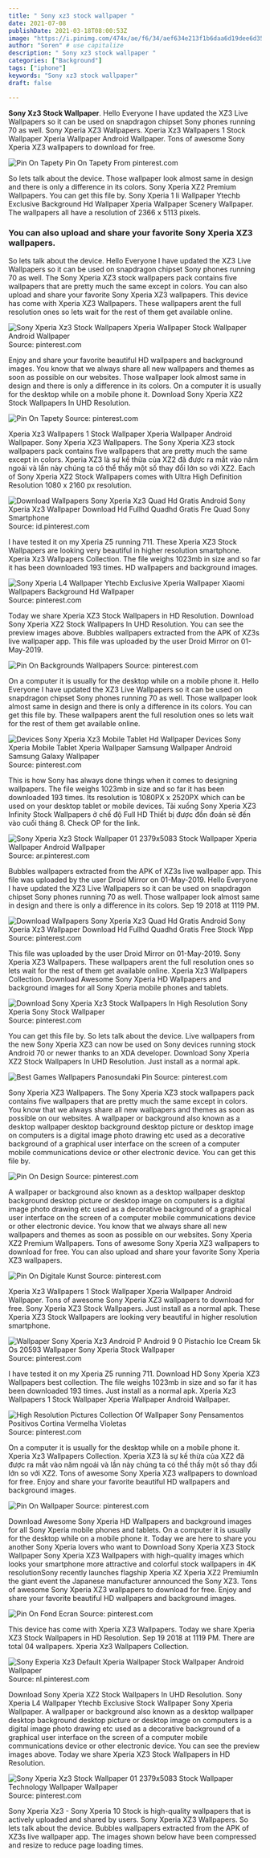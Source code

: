 ```yaml
---
title: " Sony xz3 stock wallpaper "
date: 2021-07-08
publishDate: 2021-03-18T08:00:53Z
image: "https://i.pinimg.com/474x/ae/f6/34/aef634e213f1b6daa6d19dee6d35a7e2.jpg"
author: "Soren" # use capitalize
description: " Sony xz3 stock wallpaper "
categories: ["Background"]
tags: ["iphone"]
keywords: "Sony xz3 stock wallpaper"
draft: false

---
```



**Sony Xz3 Stock Wallpaper**. Hello Everyone I have updated the XZ3 Live Wallpapers so it can be used on snapdragon chipset Sony phones running 70 as well. Sony Xperia XZ3 Wallpapers. Xperia Xz3 Wallpapers 1 Stock Wallpaper Xperia Wallpaper Android Wallpaper. Tons of awesome Sony Xperia XZ3 wallpapers to download for free.

![Pin On Tapety](https://i.pinimg.com/564x/b3/09/2f/b3092f338f5006c2f46401e55a0c293b.jpg "Pin On Tapety")
Pin On Tapety From pinterest.com


So lets talk about the device. Those wallpaper look almost same in design and there is only a difference in its colors. Sony Xperia XZ2 Premium Wallpapers. You can get this file by. Sony Xperia 1 Ii Wallpaper Ytechb Exclusive Background Hd Wallpaper Xperia Wallpaper Scenery Wallpaper. The wallpapers all have a resolution of 2366 x 5113 pixels.

### You can also upload and share your favorite Sony Xperia XZ3 wallpapers.

So lets talk about the device. Hello Everyone I have updated the XZ3 Live Wallpapers so it can be used on snapdragon chipset Sony phones running 70 as well. The Sony Xperia XZ3 stock wallpapers pack contains five wallpapers that are pretty much the same except in colors. You can also upload and share your favorite Sony Xperia XZ3 wallpapers. This device has come with Xperia XZ3 Wallpapers. These wallpapers arent the full resolution ones so lets wait for the rest of them get available online.


![Sony Xperia Xz3 Stock Wallpapers Xperia Wallpaper Stock Wallpaper Android Wallpaper](https://i.pinimg.com/originals/3b/91/92/3b9192b9425bdcc6b5e3a8fa787911a2.jpg "Sony Xperia Xz3 Stock Wallpapers Xperia Wallpaper Stock Wallpaper Android Wallpaper")
Source: pinterest.com

Enjoy and share your favorite beautiful HD wallpapers and background images. You know that we always share all new wallpapers and themes as soon as possible on our websites. Those wallpaper look almost same in design and there is only a difference in its colors. On a computer it is usually for the desktop while on a mobile phone it. Download Sony Xperia XZ2 Stock Wallpapers In UHD Resolution.

![Pin On Tapety](https://i.pinimg.com/564x/b3/09/2f/b3092f338f5006c2f46401e55a0c293b.jpg "Pin On Tapety")
Source: pinterest.com

Xperia Xz3 Wallpapers 1 Stock Wallpaper Xperia Wallpaper Android Wallpaper. Sony Xperia XZ3 Wallpapers. The Sony Xperia XZ3 stock wallpapers pack contains five wallpapers that are pretty much the same except in colors. Xperia XZ3 là sự kế thừa của XZ2 đã được ra mắt vào năm ngoái và lần này chúng ta có thể thấy một số thay đổi lớn so với XZ2. Each of Sony Xperia XZ2 Stock Wallpapers comes with Ultra High Definition Resolution 1080 x 2160 px resolution.

![Download Wallpapers Sony Xperia Xz3 Quad Hd Gratis Android Sony Xperia Xz3 Wallpaper Download Hd Fullhd Quadhd Gratis Fre Quad Sony Smartphone](https://i.pinimg.com/736x/0b/18/6d/0b186dd8b122a15bcb02effea376d8a5.jpg "Download Wallpapers Sony Xperia Xz3 Quad Hd Gratis Android Sony Xperia Xz3 Wallpaper Download Hd Fullhd Quadhd Gratis Fre Quad Sony Smartphone")
Source: id.pinterest.com

I have tested it on my Xperia Z5 running 711. These Xperia XZ3 Stock Wallpapers are looking very beautiful in higher resolution smartphone. Xperia Xz3 Wallpapers Collection. The file weighs 1023mb in size and so far it has been downloaded 193 times. HD wallpapers and background images.

![Sony Xperia L4 Wallpaper Ytechb Exclusive Xperia Wallpaper Xiaomi Wallpapers Background Hd Wallpaper](https://i.pinimg.com/originals/dc/67/32/dc6732289959dbdcdf59d86d8699e47a.png "Sony Xperia L4 Wallpaper Ytechb Exclusive Xperia Wallpaper Xiaomi Wallpapers Background Hd Wallpaper")
Source: pinterest.com

Today we share Xperia XZ3 Stock Wallpapers in HD Resolution. Download Sony Xperia XZ2 Stock Wallpapers In UHD Resolution. You can see the preview images above. Bubbles wallpapers extracted from the APK of XZ3s live wallpaper app. This file was uploaded by the user Droid Mirror on 01-May-2019.

![Pin On Backgrounds Wallpapers](https://i.pinimg.com/originals/40/be/8b/40be8b75e39c421c89450e2e910e5b2f.jpg "Pin On Backgrounds Wallpapers")
Source: pinterest.com

On a computer it is usually for the desktop while on a mobile phone it. Hello Everyone I have updated the XZ3 Live Wallpapers so it can be used on snapdragon chipset Sony phones running 70 as well. Those wallpaper look almost same in design and there is only a difference in its colors. You can get this file by. These wallpapers arent the full resolution ones so lets wait for the rest of them get available online.

![Devices Sony Xperia Xz3 Mobile Tablet Hd Wallpaper Devices Sony Xperia Mobile Tablet Xperia Wallpaper Samsung Wallpaper Android Samsung Galaxy Wallpaper](https://i.pinimg.com/originals/22/93/6e/22936e9d56d2d1e8d8fdfd06aa8e7a75.jpg "Devices Sony Xperia Xz3 Mobile Tablet Hd Wallpaper Devices Sony Xperia Mobile Tablet Xperia Wallpaper Samsung Wallpaper Android Samsung Galaxy Wallpaper")
Source: pinterest.com

This is how Sony has always done things when it comes to designing wallpapers. The file weighs 1023mb in size and so far it has been downloaded 193 times. Its resolution is 1080PX x 2520PX which can be used on your desktop tablet or mobile devices. Tải xuống Sony Xperia XZ3 Infinity Stock Wallpapers ở chế độ Full HD Thiết bị được đồn đoán sẽ đến vào cuối tháng 8. Check OP for the link.

![Sony Xperia Xz3 Stock Wallpaper 01 2379x5083 Stock Wallpaper Xperia Wallpaper Android Wallpaper](https://i.pinimg.com/originals/91/c8/0f/91c80f7943fb1a7add2df17f84329b10.jpg "Sony Xperia Xz3 Stock Wallpaper 01 2379x5083 Stock Wallpaper Xperia Wallpaper Android Wallpaper")
Source: ar.pinterest.com

Bubbles wallpapers extracted from the APK of XZ3s live wallpaper app. This file was uploaded by the user Droid Mirror on 01-May-2019. Hello Everyone I have updated the XZ3 Live Wallpapers so it can be used on snapdragon chipset Sony phones running 70 as well. Those wallpaper look almost same in design and there is only a difference in its colors. Sep 19 2018 at 1119 PM.

![Download Wallpapers Sony Xperia Xz3 Quad Hd Gratis Android Sony Xperia Xz3 Wallpaper Download Hd Fullhd Quadhd Gratis Free Stock Wpp](https://i.pinimg.com/736x/66/71/db/6671db597446435d0546a2c93dcb3fda.jpg "Download Wallpapers Sony Xperia Xz3 Quad Hd Gratis Android Sony Xperia Xz3 Wallpaper Download Hd Fullhd Quadhd Gratis Free Stock Wpp")
Source: pinterest.com

This file was uploaded by the user Droid Mirror on 01-May-2019. Sony Xperia XZ3 Wallpapers. These wallpapers arent the full resolution ones so lets wait for the rest of them get available online. Xperia Xz3 Wallpapers Collection. Download Awesome Sony Xperia HD Wallpapers and background images for all Sony Xperia mobile phones and tablets.

![Download Sony Xperia Xz3 Stock Wallpapers In High Resolution Sony Xperia Sony Stock Wallpaper](https://i.pinimg.com/originals/f2/0c/c1/f20cc1ba982d6dd3dd52e0579c31cfbb.jpg "Download Sony Xperia Xz3 Stock Wallpapers In High Resolution Sony Xperia Sony Stock Wallpaper")
Source: pinterest.com

You can get this file by. So lets talk about the device. Live wallpapers from the new Sony Xperia XZ3 can now be used on Sony devices running stock Android 70 or newer thanks to an XDA developer. Download Sony Xperia XZ2 Stock Wallpapers In UHD Resolution. Just install as a normal apk.

![Best Games Wallpapers Panosundaki Pin](https://i.pinimg.com/originals/a5/a1/4f/a5a14f1459f822c49349215bef05e157.jpg "Best Games Wallpapers Panosundaki Pin")
Source: pinterest.com

Sony Xperia XZ3 Wallpapers. The Sony Xperia XZ3 stock wallpapers pack contains five wallpapers that are pretty much the same except in colors. You know that we always share all new wallpapers and themes as soon as possible on our websites. A wallpaper or background also known as a desktop wallpaper desktop background desktop picture or desktop image on computers is a digital image photo drawing etc used as a decorative background of a graphical user interface on the screen of a computer mobile communications device or other electronic device. You can get this file by.

![Pin On Design](https://i.pinimg.com/originals/eb/e5/eb/ebe5eb7e9532b255d91ec24da0896113.jpg "Pin On Design")
Source: pinterest.com

A wallpaper or background also known as a desktop wallpaper desktop background desktop picture or desktop image on computers is a digital image photo drawing etc used as a decorative background of a graphical user interface on the screen of a computer mobile communications device or other electronic device. You know that we always share all new wallpapers and themes as soon as possible on our websites. Sony Xperia XZ2 Premium Wallpapers. Tons of awesome Sony Xperia XZ3 wallpapers to download for free. You can also upload and share your favorite Sony Xperia XZ3 wallpapers.

![Pin On Digitale Kunst](https://i.pinimg.com/564x/2d/e3/20/2de3205033a64381f8b26f9554b6a311.jpg "Pin On Digitale Kunst")
Source: pinterest.com

Xperia Xz3 Wallpapers 1 Stock Wallpaper Xperia Wallpaper Android Wallpaper. Tons of awesome Sony Xperia XZ3 wallpapers to download for free. Sony Xperia XZ3 Stock Wallpapers. Just install as a normal apk. These Xperia XZ3 Stock Wallpapers are looking very beautiful in higher resolution smartphone.

![Wallpaper Sony Xperia Xz3 Android P Android 9 0 Pistachio Ice Cream 5k Os 20593 Wallpaper Sony Xperia Stock Wallpaper](https://i.pinimg.com/originals/51/62/b1/5162b1d857d3d861e52301f50abadaea.jpg "Wallpaper Sony Xperia Xz3 Android P Android 9 0 Pistachio Ice Cream 5k Os 20593 Wallpaper Sony Xperia Stock Wallpaper")
Source: pinterest.com

I have tested it on my Xperia Z5 running 711. Download HD Sony Xperia XZ3 Wallpapers best collection. The file weighs 1023mb in size and so far it has been downloaded 193 times. Just install as a normal apk. Xperia Xz3 Wallpapers 1 Stock Wallpaper Xperia Wallpaper Android Wallpaper.

![High Resolution Pictures Collection Of Wallpaper Sony Pensamentos Positivos Cortina Vermelha Violetas](https://i.pinimg.com/originals/53/2e/37/532e37bb20aa0ff54c341ce9f00ae045.jpg "High Resolution Pictures Collection Of Wallpaper Sony Pensamentos Positivos Cortina Vermelha Violetas")
Source: pinterest.com

On a computer it is usually for the desktop while on a mobile phone it. Xperia Xz3 Wallpapers Collection. Xperia XZ3 là sự kế thừa của XZ2 đã được ra mắt vào năm ngoái và lần này chúng ta có thể thấy một số thay đổi lớn so với XZ2. Tons of awesome Sony Xperia XZ3 wallpapers to download for free. Enjoy and share your favorite beautiful HD wallpapers and background images.

![Pin On Wallpaper](https://i.pinimg.com/originals/80/7f/9d/807f9d5be7f0cc455bd9346a69422071.jpg "Pin On Wallpaper")
Source: pinterest.com

Download Awesome Sony Xperia HD Wallpapers and background images for all Sony Xperia mobile phones and tablets. On a computer it is usually for the desktop while on a mobile phone it. Today we are here to share you another Sony Xperia lovers who want to Download Sony Xperia XZ3 Stock Wallpaper Sony Xperia XZ3 Wallpapers with high-quality images which looks your smartphone more attractive and colorful stock wallpapers in 4K resolutionSony recently launches flagship Xperia XZ Xperia XZ2 PremiumIn the giant event the Japanese manufacturer announced the Sony XZ3. Tons of awesome Sony Xperia XZ3 wallpapers to download for free. Enjoy and share your favorite beautiful HD wallpapers and background images.

![Pin On Fond Ecran](https://i.pinimg.com/originals/b6/1c/cc/b61ccc091bb7b2d387978dddddce1c5c.jpg "Pin On Fond Ecran")
Source: pinterest.com

This device has come with Xperia XZ3 Wallpapers. Today we share Xperia XZ3 Stock Wallpapers in HD Resolution. Sep 19 2018 at 1119 PM. There are total 04 wallpapers. Xperia Xz3 Wallpapers Collection.

![Sony Experia Xz3 Default Xperia Wallpaper Stock Wallpaper Android Wallpaper](https://i.pinimg.com/originals/9d/6a/31/9d6a318b905bc8fe040bf983a53b57f2.jpg "Sony Experia Xz3 Default Xperia Wallpaper Stock Wallpaper Android Wallpaper")
Source: nl.pinterest.com

Download Sony Xperia XZ2 Stock Wallpapers In UHD Resolution. Sony Xperia L4 Wallpaper Ytechb Exclusive Stock Wallpaper Sony Xperia Wallpaper. A wallpaper or background also known as a desktop wallpaper desktop background desktop picture or desktop image on computers is a digital image photo drawing etc used as a decorative background of a graphical user interface on the screen of a computer mobile communications device or other electronic device. You can see the preview images above. Today we share Xperia XZ3 Stock Wallpapers in HD Resolution.

![Sony Xperia Xz3 Stock Wallpaper 01 2379x5083 Stock Wallpaper Technology Wallpaper Wallpaper](https://i.pinimg.com/474x/ae/f6/34/aef634e213f1b6daa6d19dee6d35a7e2.jpg "Sony Xperia Xz3 Stock Wallpaper 01 2379x5083 Stock Wallpaper Technology Wallpaper Wallpaper")
Source: pinterest.com

Sony Xperia Xz3 - Sony Xperia 10 Stock is high-quality wallpapers that is actively uploaded and shared by users. Sony Xperia XZ3 Wallpapers. So lets talk about the device. Bubbles wallpapers extracted from the APK of XZ3s live wallpaper app. The images shown below have been compressed and resize to reduce page loading times.

